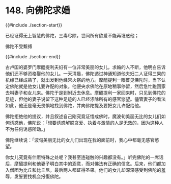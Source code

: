 # 148. 向佛陀求婚
{{#include ./section-start}}

已经证得无上智慧的佛陀，三毒尽除，世间所有欲爱不能再诳惑他；

佛陀不受繫缚

{{#include ./section-end}}

古卢国的婆罗门摩醯提利夫妇有一位非常美丽的女儿，求婚的人不断，他明白告诉他们还不够资格娶他的女儿。一天清晨，佛陀透过神通知道他夫妇二人证得三果的机缘已经成熟了，就出发到他经常火祭的地方。摩醯提利一眼瞥见佛陀时，当下认定佛陀就是他女儿要许配的对象。他便央求佛陀在原地稍事停留，然后急忙跑回家去叫妻子和女儿来。佛陀于是到附近去休息。摩醯提利一家回来时，只见到佛陀的足迹，但他的妻子说留下这种足迹的人已经涤除所有的感官慾望。儘管妻子的看法如此，他还是毫无畏惧地找到佛陀，并向佛陀提及要把女儿许配给他。

佛陀拒绝他的提议，并且叙述自己刚究竟证悟成佛时，魔波旬美丽无比的女儿们如何诱惑他，佛陀说：「想要诱惑解脱贪爱、执着与激情的人是无效的，因为这种人不为任何诱惑所动。」

佛陀继续说：「波旬美丽无比的女儿们出现在我的面前时，我心中都毫无感官慾望。

你女儿究竟有什麽特殊之处呢？我甚至连碰触的兴趣都没有。」听完佛陀的一席话后，摩醯提利和他妻子明白其中的涵意，而对佛法有正确的信念。后来，他们都加入僧团为比丘和比丘尼，最后两人都证得圣果。他们的女儿却深深感受到佛陀的羞辱，发誓要找机会报復佛陀。


